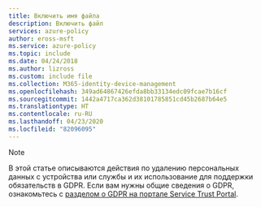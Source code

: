 ```yaml
---
title: Включить имя файла
description: Включить файл
services: azure-policy
author: eross-msft
ms.service: azure-policy
ms.topic: include
ms.date: 04/24/2018
ms.author: lizross
ms.custom: include file
ms.collection: M365-identity-device-management
ms.openlocfilehash: 349ad64867426efda8bb33134edc09fcae7b16cf
ms.sourcegitcommit: 1442a4717ca362d38101785851cd45b2687b64e5
ms.translationtype: HT
ms.contentlocale: ru-RU
ms.lasthandoff: 04/23/2020
ms.locfileid: "82096095"
---
```

>[!Note] 
> В этой статье описываются действия по удалению персональных данных с устройства или службы и их использование для поддержки обязательств в GDPR. Если вам нужны общие сведения о GDPR, ознакомьтесь с [разделом о GDPR на портале Service Trust Portal](https://servicetrust.microsoft.com/ViewPage/GDPRGetStarted).
